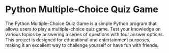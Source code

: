 # Python Multiple-Choice Quiz Game

The Python Multiple-Choice Quiz Game is a simple Python program that allows users to play a multiple-choice quiz game. Test your knowledge on various topics by answering a series of questions with four answer options. This project is designed for educational and entertainment purposes, making it an excellent way to challenge yourself or have fun with friends.
